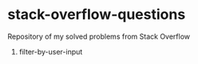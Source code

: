 # stack-overflow-questions
Repository of my solved problems from Stack Overflow

1. filter-by-user-input
